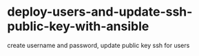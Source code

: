 # deploy-users-and-update-ssh-public-key-with-ansible
create username and password, update public key ssh for users
